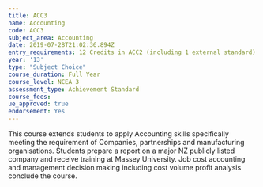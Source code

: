 ```yaml
---
title: ACC3
name: Accounting
code: ACC3
subject_area: Accounting
date: 2019-07-28T21:02:36.894Z
entry_requirements: 12 Credits in ACC2 (including 1 external standard) or HOF/TIC approval.
year: '13'
type: "Subject Choice"
course_duration: Full Year
course_level: NCEA 3
assessment_type: Achievement Standard
course_fees:
ue_approved: true
endorsement: Yes
---
```

This course extends students to apply Accounting skills specifically meeting the requirement of Companies, partnerships and manufacturing organisations. Students prepare a report on a major NZ publicly listed company and receive training at Massey University. Job cost accounting and management decision making including cost volume profit analysis conclude the course.

